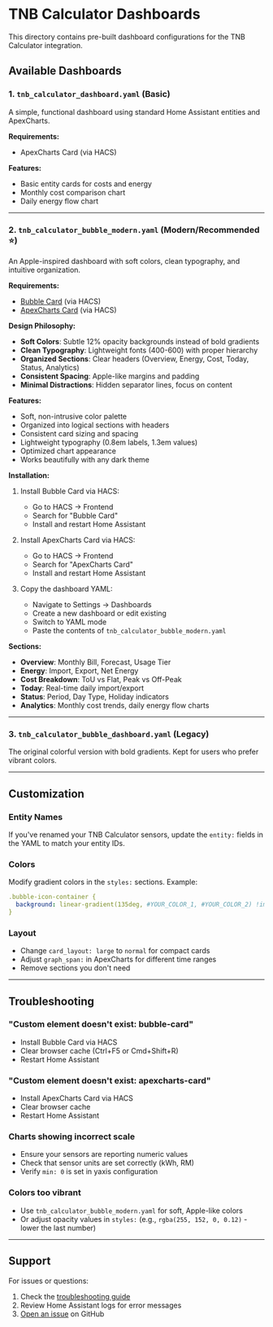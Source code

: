 # TNB Calculator Dashboards

This directory contains pre-built dashboard configurations for the TNB Calculator integration.

## Available Dashboards

### 1. `tnb_calculator_dashboard.yaml` (Basic)
A simple, functional dashboard using standard Home Assistant entities and ApexCharts.

**Requirements:**
- ApexCharts Card (via HACS)

**Features:**
- Basic entity cards for costs and energy
- Monthly cost comparison chart
- Daily energy flow chart

---

### 2. `tnb_calculator_bubble_modern.yaml` (Modern/Recommended ⭐)
An Apple-inspired dashboard with soft colors, clean typography, and intuitive organization.

**Requirements:**
- [Bubble Card](https://github.com/Clooos/Bubble-Card) (via HACS)
- [ApexCharts Card](https://github.com/RomRider/apexcharts-card) (via HACS)

**Design Philosophy:**
- **Soft Colors**: Subtle 12% opacity backgrounds instead of bold gradients
- **Clean Typography**: Lightweight fonts (400-600) with proper hierarchy
- **Organized Sections**: Clear headers (Overview, Energy, Cost, Today, Status, Analytics)
- **Consistent Spacing**: Apple-like margins and padding
- **Minimal Distractions**: Hidden separator lines, focus on content

**Features:**
- Soft, non-intrusive color palette
- Organized into logical sections with headers
- Consistent card sizing and spacing
- Lightweight typography (0.8em labels, 1.3em values)
- Optimized chart appearance
- Works beautifully with any dark theme

**Installation:**
1. Install Bubble Card via HACS:
   - Go to HACS → Frontend
   - Search for "Bubble Card"
   - Install and restart Home Assistant

2. Install ApexCharts Card via HACS:
   - Go to HACS → Frontend
   - Search for "ApexCharts Card"
   - Install and restart Home Assistant

3. Copy the dashboard YAML:
   - Navigate to Settings → Dashboards
   - Create a new dashboard or edit existing
   - Switch to YAML mode
   - Paste the contents of `tnb_calculator_bubble_modern.yaml`

**Sections:**
- **Overview**: Monthly Bill, Forecast, Usage Tier
- **Energy**: Import, Export, Net Energy
- **Cost Breakdown**: ToU vs Flat, Peak vs Off-Peak
- **Today**: Real-time daily import/export
- **Status**: Period, Day Type, Holiday indicators
- **Analytics**: Monthly cost trends, daily energy flow charts

---

### 3. `tnb_calculator_bubble_dashboard.yaml` (Legacy)
The original colorful version with bold gradients. Kept for users who prefer vibrant colors.

---

## Customization

### Entity Names
If you've renamed your TNB Calculator sensors, update the `entity:` fields in the YAML to match your entity IDs.

### Colors
Modify gradient colors in the `styles:` sections. Example:
```yaml
.bubble-icon-container {
  background: linear-gradient(135deg, #YOUR_COLOR_1, #YOUR_COLOR_2) !important;
}
```

### Layout
- Change `card_layout: large` to `normal` for compact cards
- Adjust `graph_span:` in ApexCharts for different time ranges
- Remove sections you don't need

---

## Troubleshooting

### "Custom element doesn't exist: bubble-card"
- Install Bubble Card via HACS
- Clear browser cache (Ctrl+F5 or Cmd+Shift+R)
- Restart Home Assistant

### "Custom element doesn't exist: apexcharts-card"
- Install ApexCharts Card via HACS
- Clear browser cache
- Restart Home Assistant

### Charts showing incorrect scale
- Ensure your sensors are reporting numeric values
- Check that sensor units are set correctly (kWh, RM)
- Verify `min: 0` is set in yaxis configuration

### Colors too vibrant
- Use `tnb_calculator_bubble_modern.yaml` for soft, Apple-like colors
- Or adjust opacity values in `styles:` (e.g., `rgba(255, 152, 0, 0.12)` - lower the last number)

---

## Support

For issues or questions:
1. Check the [troubleshooting guide](../troubleshooting.md)
2. Review Home Assistant logs for error messages
3. [Open an issue](https://github.com/salihinsaealal/home-assistant-tnb-calculator/issues) on GitHub

